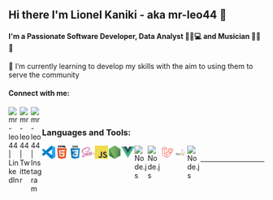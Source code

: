 ## Hi there I'm Lionel Kaniki - aka mr-leo44 👋

<!--[![Website](https://img.shields.io/website?label=My.Portfolio&style=for-the-badge&url=https%3A%2F%2Fcodestackr.com)](https://fortunedev.me) -->
#### I'm a  Passionate Software Developer, Data Analyst 👨‍💻💻 and Musician 🎼🎹🎵

🌱 I’m currently learning to develop my skills with the aim to using them to serve the community

#### Connect with me:

[<img align="left" alt="mr-leo44 | LinkedIn" width="22px" src="https://cdn.jsdelivr.net/npm/simple-icons@v3/icons/linkedin.svg" />][linkedin]
[<img align="left" alt="mr-leo44 | Twitter" width="22px" src="https://cdn.jsdelivr.net/npm/simple-icons@v3/icons/twitter.svg" />][twitter]
[<img align="left" alt="mr-leo44 | Instagram" width="22px" src="https://cdn.jsdelivr.net/npm/simple-icons@v3/icons/instagram.svg" />][instagram]

<br />

### Languages and Tools:

<img align="left" alt="Visual Studio Code" width="26px" src="https://raw.githubusercontent.com/github/explore/80688e429a7d4ef2fca1e82350fe8e3517d3494d/topics/visual-studio-code/visual-studio-code.png" />
<img align="left" alt="HTML5" width="26px" src="https://raw.githubusercontent.com/github/explore/80688e429a7d4ef2fca1e82350fe8e3517d3494d/topics/html/html.png" />
<img align="left" alt="CSS3" width="26px" src="https://raw.githubusercontent.com/github/explore/80688e429a7d4ef2fca1e82350fe8e3517d3494d/topics/css/css.png" />
<img align="left" alt="Sass" width="26px" src="https://raw.githubusercontent.com/github/explore/80688e429a7d4ef2fca1e82350fe8e3517d3494d/topics/sass/sass.png" />
<img align="left" alt="JavaScript" width="26px" src="https://raw.githubusercontent.com/github/explore/80688e429a7d4ef2fca1e82350fe8e3517d3494d/topics/javascript/javascript.png" />
<img align="left" alt="Node.js" width="26px" src="https://raw.githubusercontent.com/github/explore/80688e429a7d4ef2fca1e82350fe8e3517d3494d/topics/nodejs/nodejs.png" />
<img align="left" alt="Node.js" width="26px" src="https://raw.githubusercontent.com/github/explore/80688e429a7d4ef2fca1e82350fe8e3517d3494d/topics/vue/vue.png" />
<img align="left" alt="Node.js" width="26px" src="https://avatars.githubusercontent.com/u/25158?s=40&v=4" />
<img align="left" alt="Node.js" width="26px" src="https://avatars.githubusercontent.com/u/23360933?s=48&v=4" />
<img align="left" alt="MySQL" width="26px" src="https://raw.githubusercontent.com/github/explore/80688e429a7d4ef2fca1e82350fe8e3517d3494d/topics/laravel/laravel.png" />
<img align="left" alt="MySQL" width="26px" src="https://raw.githubusercontent.com/github/explore/80688e429a7d4ef2fca1e82350fe8e3517d3494d/topics/mysql/mysql.png" />
<img align="left" alt="Node.js" width="26px" src="https://avatars.githubusercontent.com/u/18133?s=40&v=4" />

<br />

---

[twitter]: https://twitter.com/drewlionel
[instagram]: https://www.instagram.com/mr_leo44/
[linkedin]: https://www.linkedin.com/in/mr-leo44
